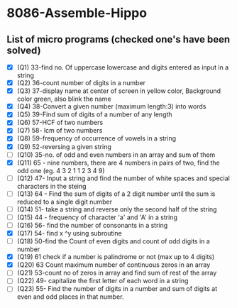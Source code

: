 # 8086-Assemble-Hippo

## List of micro programs (checked one's have been solved)
 - [x] (Q1) 33-find no. Of uppercase lowercase and digits entered as input in a string
 - [x] (Q2) 36-count number of digits in a number
 - [x] (Q3) 37-display name at center of screen in yellow color, Background color green, also blink the name
 - [x] (Q4) 38-Convert a given number (maximum length:3) into words
 - [x] (Q5) 39-Find sum of digits of a number of any length
 - [x] (Q6) 57-HCF of two numbers
 - [x] (Q7) 58- lcm of two numbers
 - [x] (Q8) 59-frequency of occurrence of vowels in a string
 - [x] (Q9) 52-reversing a given string
 - [ ] (Q10) 35-no. of odd and even numbers in an array and sum of them
 - [x] (Q11) 65 - nine numbers, there are 4 numbers in pairs of two, find the odd one (eg. 4 3 2 1 1 2 3 4 9)
 - [ ] (Q12) 47- Input a string and find the number of white spaces and special characters in the steing
 - [ ] (Q13) 64 - Find the sum of digits of a 2 digit number until the sum is reduced to a single digit number
 - [ ] (Q14) 51- take a string and reverse only the second half of the string
 - [ ] (Q15) 44 - frequency of character 'a' and 'A' in a string
 - [ ] (Q16) 56- find the number of consonants in a string 
 - [x] (Q17) 54- find x ^y using subroutine
 - [ ] (Q18) 50-find the Count of even digits and count of odd digits in a number
 - [x] (Q19) 61 check if a number is palindrome or not (max up to 4 digits)
 - [x] (Q20) 63 Count maximum number of continuous zeros in an array
 - [ ] (Q21) 53-count no of zeros in array and find sum of rest of the array
 - [ ] (Q22) 49- capitalize the first letter of each word in a string
 - [ ] (Q23) 55- Find the number of digits in a number and sum of digits at even and odd places in that number.
